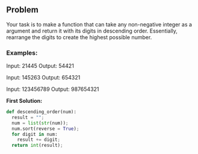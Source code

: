 ## Problem

Your task is to make a function that can take any non-negative integer as a argument and return it with its digits in descending order. Essentially, rearrange the digits to create the highest possible number.

### Examples:

Input: 21445 Output: 54421

Input: 145263 Output: 654321

Input: 123456789 Output: 987654321



**First Solution:**
```python
def descending_order(num):
  result = "";
  num = list(str(num));
  num.sort(reverse = True);
  for digit in num:
    result += digit;
  return int(result);
```